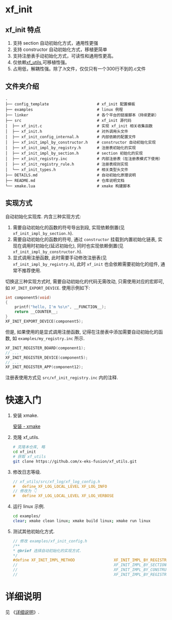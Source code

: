 # xf_init

## xf_init 特点
1. 支持 section 自动初始化方式，通用性更强
2. 支持 constructor 自动初始化方式，移植更简单
3. 支持注册表手动初始化方式，可读性和通用性更高。
4. 仅依赖[xf_utils](https://github.com/x-eks-fusion/xf_utils),可移植性强。
5. 占用低，解耦性强。除了.h文件，仅仅只有一个300行不到的.c文件

## 文件夹介绍

```shell
.
├── config_template                     # xf_init 配置模板
├── examples                            # linux 例程
├── linker                              # 各个平台的链接脚本（持续更新）
├── src                                 # xf_init 源代码
│  ├── xf_init.c                        # 实现 xf_init 相关收集函数
│  ├── xf_init.h                        # 对外调用头文件
│  ├── xf_init_config_internal.h        # 内部依赖的配置文件
│  ├── xf_init_impl_by_constructor.h    # constructor 自动初始化实现
│  ├── xf_init_impl_by_registry.h       # 注册表初始化的实现
│  ├── xf_init_impl_by_section.h        # section 初始化的实现
│  ├── xf_init_registry.inc             # 内部注册表（在注册表模式下使用）
│  ├── xf_init_registry_rule.h          # 注册表规则实现
│  └── xf_init_types.h                  # 相关类型头文件
├── DETAILS.md                          # 自动初始化原理说明
├── README.md                           # 仓库说明文档
└── xmake.lua                           # xmake 构建脚本
```

## 实现方式

自动初始化实现库. 内含三种实现方式:

1. 需要自动初始化的函数的符号导出到段, 实现依赖倒置(见 `xf_init_impl_by_section.h`).
1. 需要自动初始化的函数的符号, 通过 `constructor` 挂载到内置初始化链表, 实现在调用时初始化(延迟初始化), 同时也实现依赖倒置(见 `xf_init_impl_by_constructor.h`).
1. 显式调用注册函数, 此时需要手动修改注册表(见 `xf_init_impl_by_registry.h`), 此时 `xf_init` 也会依赖需要初始化的组件, 通常不推荐使用.

切换这三种实现方式时, 需要自动初始化的代码无需改动, 只需使用对应的宏即可, 如 `XF_INIT_EXPORT_DEVICE`.
使用示例如下:

```c
int component5(void)
{
    printf("hello, I'm %s\n", __FUNCTION__);
    return __COUNTER__;
}
XF_INIT_EXPORT_DEVICE(component5);
```

但是, 如果使用的是显式调用注册函数, 记得在注册表中添加需要自动初始化的函数, 如 `examples/my_registry.inc` 所示.

```c
XF_INIT_REGISTER_BOARD(component1);
// ...
XF_INIT_REGISTER_DEVICE(component5);
// ...
XF_INIT_REGISTER_APP(component12);
```

注册表使用方式见 `src/xf_init_registry.inc` 内的注释.

# 快速入门

1. 安装 xmake.

   [安装 - xmake](https://xmake.io/#/zh-cn/guide/installation)

1. 克隆 xf_utils.

   ```bash
   # 克隆本仓库, 略
   cd xf_init
   # 获取 xf_utils
   git clone https://github.com/x-eks-fusion/xf_utils.git
   ```

1. 修改日志等级.

   ```c
   // xf_utils/src/xf_log/xf_log_config.h
   #   define XF_LOG_LOCAL_LEVEL XF_LOG_INFO
   // 修改为 👇
   #   define XF_LOG_LOCAL_LEVEL XF_LOG_VERBOSE
   ```

1. 运行 linux 示例.

   ```bash
   cd examples/
   clear; xmake clean linux; xmake build linux; xmake run linux
   ```

1. 测试其他初始化方式.

   ```c
   // 修改 examples/xf_init_config.h
   /**
   * @brief 选择自动初始化的实现方式.
   */
   #define XF_INIT_IMPL_METHOD                 XF_INIT_IMPL_BY_REGISTRY
   //                                          XF_INIT_IMPL_BY_SECTION
   //                                          XF_INIT_IMPL_BY_CONSTRUCTOR
   //                                          XF_INIT_IMPL_BY_REGISTRY
   ```

# 详细说明

见 《[详细说明](DETAILS.md)》.
